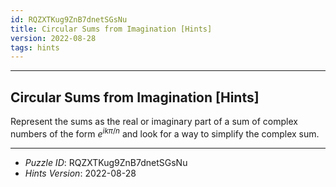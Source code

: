 ```yaml
---
id: RQZXTKug9ZnB7dnetSGsNu
title: Circular Sums from Imagination [Hints]
version: 2022-08-28
tags: hints
---
```


--------------------------------------------------------------------------------------------

## Circular Sums from Imagination [Hints]

Represent the sums as the real or imaginary part of a sum of complex numbers of the form
$e^{ik \pi / n}$ and look for a way to simplify the complex sum.

--------------------------------------------------------------------------------------------

* _Puzzle ID_: RQZXTKug9ZnB7dnetSGsNu
* _Hints Version_: 2022-08-28
